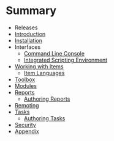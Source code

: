 # Summary

* Releases
* [Introduction](README.md)
* [Installation](installation.md)
* Interfaces
   * [Command Line Console](console.md)
   * [Integrated Scripting Environment](scripting.md)
* [Working with Items](working_with_items.md)
   * [Item Languages](item_languages.md)
* [Toolbox](toolbox.md)
* [Modules](modules.md)
* [Reports](reports.md)
   * [Authoring Reports](authoring_reports.md)
* [Remoting](remoting.md)
* [Tasks](tasks.md)
   * [Authoring Tasks](authoring_tasks.md)
* [Security](security.md)
* [Appendix](appendix.md)


